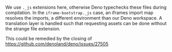 We use `._js` extensions here, otherwise Deno typechecks these files during compilation.
In the `iframe-bootstrap._js` case, an iframes import map resolves the imports, a different
environment than our Deno workspace. A translation layer is handled such that requesting
assets can be done without the strange file extension.

This could be remedied by the closing of https://github.com/denoland/deno/issues/27505
